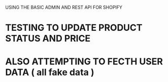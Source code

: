USING THE BASIC ADMIN AND REST API FOR SHOPIFY
# TESTING TO UPDATE PRODUCT STATUS AND PRICE
# ALSO ATTEMPTING TO FECTH USER DATA ( all fake data )